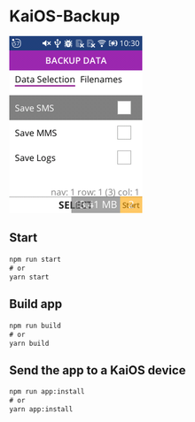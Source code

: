 # KaiOS-Backup


![](./docs/menu.png)

## Start

```console
npm run start
# or
yarn start
```

## Build app

```console
npm run build
# or
yarn build
```

## Send the app to a KaiOS device

```console
npm run app:install
# or
yarn app:install
```